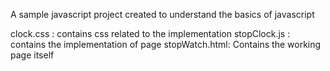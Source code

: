 A sample javascript project created to understand the basics of javascript

clock.css : contains css related to the implementation 
stopClock.js : contains the implementation of page
stopWatch.html: Contains the working page itself